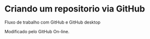 # Criando um repositorio via GitHub

Fluxo de trabalho com GitHub e GitHub desktop

Modificado pelo GitHub On-line.

